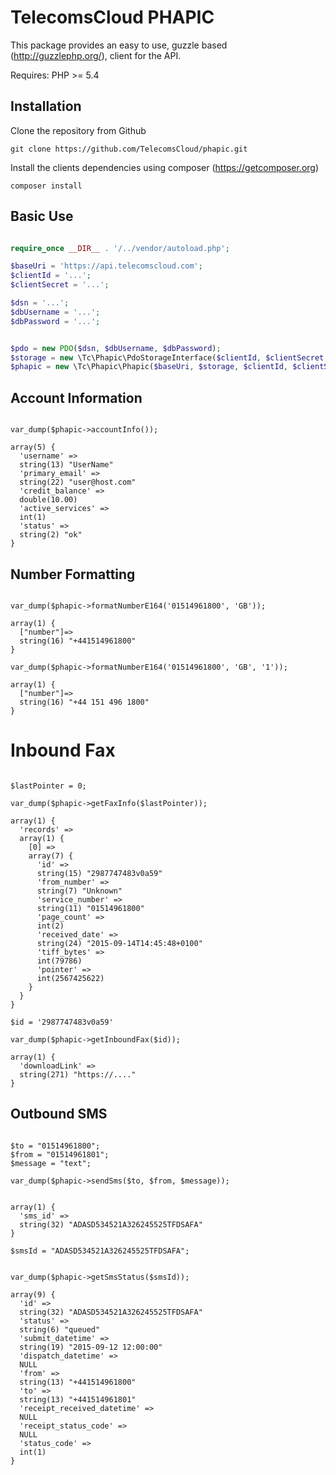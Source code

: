 # TelecomsCloud PHAPIC

This package provides an easy to use, guzzle based (http://guzzlephp.org/), client for the API.

Requires:
  PHP >= 5.4

## Installation

Clone the repository from Github

    git clone https://github.com/TelecomsCloud/phapic.git
    
Install the clients dependencies using composer (https://getcomposer.org)

    composer install

## Basic Use

```php

require_once __DIR__ . '/../vendor/autoload.php';

$baseUri = 'https://api.telecomscloud.com';
$clientId = '...';
$clientSecret = '...';

$dsn = '...';
$dbUsername = '...';
$dbPassword = '...';


$pdo = new PDO($dsn, $dbUsername, $dbPassword);
$storage = new \Tc\Phapic\PdoStorageInterface($clientId, $clientSecret, $pdo);
$phapic = new \Tc\Phapic\Phapic($baseUri, $storage, $clientId, $clientSecret);

```

## Account Information

```

var_dump($phapic->accountInfo());

array(5) {
  'username' =>
  string(13) "UserName"
  'primary_email' =>
  string(22) "user@host.com"
  'credit_balance' =>
  double(10.00)
  'active_services' =>
  int(1)
  'status' =>
  string(2) "ok"
}

```


## Number Formatting


```

var_dump($phapic->formatNumberE164('01514961800', 'GB'));

array(1) {
  ["number"]=>
  string(16) "+441514961800"
}

var_dump($phapic->formatNumberE164('01514961800', 'GB', '1'));

array(1) {
  ["number"]=>
  string(16) "+44 151 496 1800"
}

```


# Inbound Fax


```

$lastPointer = 0;

var_dump($phapic->getFaxInfo($lastPointer));

array(1) {
  'records' =>
  array(1) {
    [0] =>
    array(7) {
      'id' =>
      string(15) "2987747483v0a59"
      'from_number' =>
      string(7) "Unknown"
      'service_number' =>
      string(11) "01514961800"
      'page_count' =>
      int(2)
      'received_date' =>
      string(24) "2015-09-14T14:45:48+0100"
      'tiff_bytes' =>
      int(79786)
      'pointer' =>
      int(2567425622)
    }
  }
}

$id = '2987747483v0a59'

var_dump($phapic->getInboundFax($id));

array(1) {
  'downloadLink' =>
  string(271) "https://...."
}

```


## Outbound SMS


```

$to = "01514961800";
$from = "01514961801";
$message = "text";

var_dump($phapic->sendSms($to, $from, $message));


array(1) {
  'sms_id' =>
  string(32) "ADASD534521A326245525TFDSAFA"
}

$smsId = "ADASD534521A326245525TFDSAFA";


var_dump($phapic->getSmsStatus($smsId));

array(9) {
  'id' =>
  string(32) "ADASD534521A326245525TFDSAFA"
  'status' =>
  string(6) "queued"
  'submit_datetime' =>
  string(19) "2015-09-12 12:00:00"
  'dispatch_datetime' =>
  NULL
  'from' =>
  string(13) "+441514961800"
  'to' =>
  string(13) "+441514961801"
  'receipt_received_datetime' =>
  NULL
  'receipt_status_code' =>
  NULL
  'status_code' =>
  int(1)
}


```